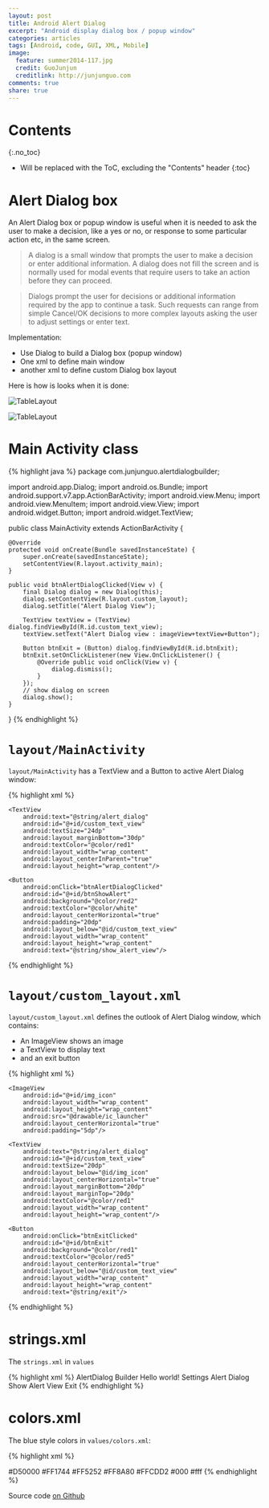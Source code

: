 ```yaml
---
layout: post
title: Android Alert Dialog
excerpt: "Android display dialog box / popup window"
categories: articles
tags: [Android, code, GUI, XML, Mobile]
image:
  feature: summer2014-117.jpg
  credit: GuoJunjun
  creditlink: http://junjunguo.com
comments: true
share: true
---
```


# Contents
{:.no_toc}

* Will be replaced with the ToC, excluding the "Contents" header
{:toc}

# Alert Dialog box
An Alert Dialog box or popup window is useful when it is needed to ask the user to make a decision, like a yes or no,
 or response to some particular action etc, in the same screen.

> A dialog is a small window that prompts the user to make a decision or enter additional information. A dialog does not fill the screen and is normally used for modal events that require users to take an action before they can proceed.

> Dialogs prompt the user for decisions or additional information required by the app to continue a task. Such requests can range from simple Cancel/OK decisions to more complex layouts asking the user to adjust settings or enter text.

Implementation:

- Use Dialog to build a Dialog box (popup window)
- One xml to define main window
- another xml to define custom Dialog box layout

Here is how is looks when it is done:

![TableLayout](https://raw.githubusercontent.com/junjunguo/android/master/2015/AlertDialog/window.png)

![TableLayout](https://raw.githubusercontent.com/junjunguo/android/master/2015/AlertDialog/dialog.png)

# Main Activity class

{% highlight java %}
package com.junjunguo.alertdialogbuilder;

import android.app.Dialog;
import android.os.Bundle;
import android.support.v7.app.ActionBarActivity;
import android.view.Menu;
import android.view.MenuItem;
import android.view.View;
import android.widget.Button;
import android.widget.TextView;

public class MainActivity extends ActionBarActivity {

    @Override
    protected void onCreate(Bundle savedInstanceState) {
        super.onCreate(savedInstanceState);
        setContentView(R.layout.activity_main);
    }

    public void btnAlertDialogClicked(View v) {
        final Dialog dialog = new Dialog(this);
        dialog.setContentView(R.layout.custom_layout);
        dialog.setTitle("Alert Dialog View");

        TextView textView = (TextView) dialog.findViewById(R.id.custom_text_view);
        textView.setText("Alert Dialog view : imageView+textView+Button");

        Button btnExit = (Button) dialog.findViewById(R.id.btnExit);
        btnExit.setOnClickListener(new View.OnClickListener() {
            @Override public void onClick(View v) {
                dialog.dismiss();
            }
        });
        // show dialog on screen
        dialog.show();
    }
}
{% endhighlight %}

# `layout/MainActivity`

`layout/MainActivity` has a TextView and a Button to active Alert Dialog window:

{% highlight xml %}
<RelativeLayout xmlns:android="http://schemas.android.com/apk/res/android"
                xmlns:tools="http://schemas.android.com/tools"
                android:layout_width="match_parent"
                android:layout_height="match_parent"
                android:paddingLeft="@dimen/activity_horizontal_margin"
                android:paddingRight="@dimen/activity_horizontal_margin"
                android:paddingTop="@dimen/activity_vertical_margin"
                android:paddingBottom="@dimen/activity_vertical_margin"
                tools:context=".MainActivity">

    <TextView
        android:text="@string/alert_dialog"
        android:id="@+id/custom_text_view"
        android:textSize="24dp"
        android:layout_marginBottom="30dp"
        android:textColor="@color/red1"
        android:layout_width="wrap_content"
        android:layout_centerInParent="true"
        android:layout_height="wrap_content"/>

    <Button
        android:onClick="btnAlertDialogClicked"
        android:id="@+id/btnShowAlert"
        android:background="@color/red2"
        android:textColor="@color/white"
        android:layout_centerHorizontal="true"
        android:padding="20dp"
        android:layout_below="@id/custom_text_view"
        android:layout_width="wrap_content"
        android:layout_height="wrap_content"
        android:text="@string/show_alert_view"/>
</RelativeLayout>
{% endhighlight %}

# `layout/custom_layout.xml`

`layout/custom_layout.xml` defines the outlook of Alert Dialog window, which contains:

- An ImageView shows an image
- a TextView to display text
- and an exit button

{% highlight xml %}
<?xml version="1.0" encoding="utf-8"?>
<RelativeLayout xmlns:android="http://schemas.android.com/apk/res/android"
                android:layout_width="fill_parent"
                android:background="@color/red5"
                android:paddingLeft="@dimen/activity_horizontal_margin"
                android:paddingRight="@dimen/activity_horizontal_margin"
                android:paddingTop="@dimen/activity_vertical_margin"
                android:paddingBottom="@dimen/activity_vertical_margin"
                android:layout_height="fill_parent">

    <ImageView
        android:id="@+id/img_icon"
        android:layout_width="wrap_content"
        android:layout_height="wrap_content"
        android:src="@drawable/ic_launcher"
        android:layout_centerHorizontal="true"
        android:padding="5dp"/>

    <TextView
        android:text="@string/alert_dialog"
        android:id="@+id/custom_text_view"
        android:textSize="20dp"
        android:layout_below="@id/img_icon"
        android:layout_centerHorizontal="true"
        android:layout_marginBottom="20dp"
        android:layout_marginTop="20dp"
        android:textColor="@color/red1"
        android:layout_width="wrap_content"
        android:layout_height="wrap_content"/>

    <Button
        android:onClick="btnExitClicked"
        android:id="@+id/btnExit"
        android:background="@color/red1"
        android:textColor="@color/red5"
        android:layout_centerHorizontal="true"
        android:layout_below="@id/custom_text_view"
        android:layout_width="wrap_content"
        android:layout_height="wrap_content"
        android:text="@string/exit"/>
</RelativeLayout>
{% endhighlight %}

# strings.xml
The `strings.xml` in `values`

{% highlight xml %}
<resources>
    <string name="app_name">AlertDialog Builder</string>
    <string name="hello_world">Hello world!</string>
    <string name="action_settings">Settings</string>
    <string name="alert_dialog">Alert Dialog</string>
    <string name="show_alert_view">Show Alert View</string>
    <string name="exit">Exit</string>
</resources>
{% endhighlight %}

# colors.xml
The blue style colors in `values/colors.xml`:

{% highlight xml %}
<?xml version="1.0" encoding="utf-8"?>
<resources>
    <color name="red1">#D50000</color>
    <color name="red2">#FF1744</color>
    <color name="red3">#FF5252</color>
    <color name="red4">#FF8A80</color>
    <color name="red5">#FFCDD2</color>
    <color name="black">#000</color>
    <color name="white">#fff</color>
</resources>
{% endhighlight %}


Source code [on Github](https://github.com/junjunguo/android/tree/master/2015/MyTableView)


